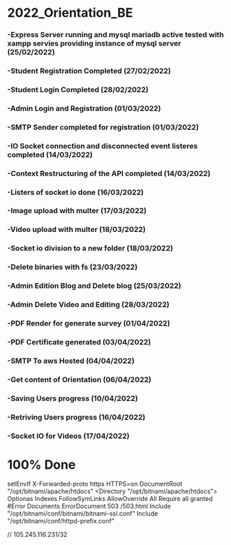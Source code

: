 
# 2022_Orientation_BE
### -Express Server running and mysql mariadb active tested with xampp servies providing instance of mysql server (25/02/2022)
### -Student Registration Completed (27/02/2022)
### -Student Login Completed (28/02/2022)
### -Admin Login and Registration (01/03/2022)
### -SMTP Sender completed for registration (01/03/2022)
### -IO Socket connection and disconnected event listeres completed (14/03/2022)
### -Context Restructuring of the API completed (14/03/2022)
### -Listers of socket io done (16/03/2022)
### -Image upload with multer (17/03/2022)
### -Video upload with multer (18/03/2022)
### -Socket io division to a new folder (18/03/2022)
### -Delete binaries with fs (23/03/2022)
### -Admin Edition Blog and Delete blog (25/03/2022)
### -Admin Delete Video and Editing (28/03/2022)
### -PDF Render for generate survey (01/04/2022)
### -PDF Certificate generated (03/04/2022)
### -SMTP To aws Hosted (04/04/2022)
### -Get content of Orientation (06/04/2022)
### -Saving Users progress (10/04/2022)
### -Retriving Users progress (16/04/2022)
### -Socket IO for Videos (17/04/2022)
# 100% Done


setEnvIf X-Forwarded-proto https HTTPS=on
<VirtualHost _default_:80>
    DocumentRoot "/opt/bitnami/apache/htdocs"
    <Directory "/opt/bitnami/apache/htdocs">
      Optionas Indexes FollowSymLinks
      AllowOverride All
      Require all granted
    </Directory>
    #Error Documents
    ErrorDocument 503 /503.html
  </VirtualHost>
 Include "/opt/bitnami/conf/bitnami/bitnami-ssl.conf"
  Include "/opt/bitnami/conf/httpd-prefix.conf"

  //       105.245.116.231/32

